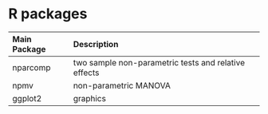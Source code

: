 # R packages

| Main Package | Description                                          |
| :----------- | :--------------------------------------------------- |
| nparcomp     | two sample non-parametric tests and relative effects |
| npmv         | non-parametric MANOVA                                |
| ggplot2      | graphics                                             |